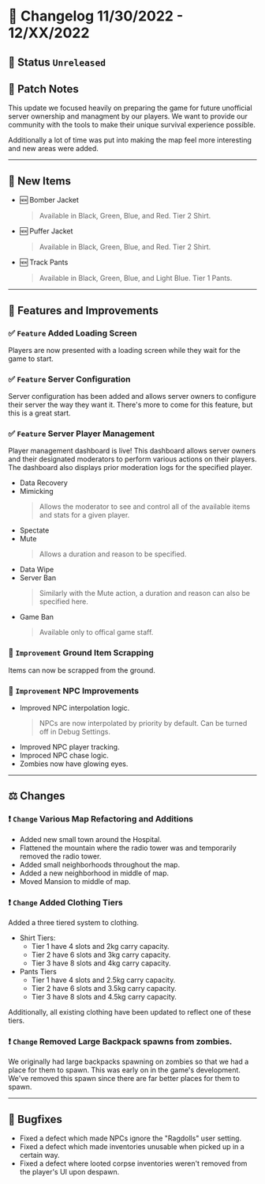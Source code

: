 # :bookmark_tabs:  Changelog 11/30/2022 - 12/XX/2022

## :red_circle: Status `Unreleased`
<!-- ## :green_circle: Status `Released` -->

## :speech_balloon: Patch Notes
This update we focused heavily on preparing the game for future unofficial server ownership and managment by our players. We want to provide our community with the tools to make their unique survival experience possible.

Additionally a lot of time was put into making the map feel more interesting and new areas were added.

________

## :star2: New Items
- :new: Bomber Jacket
  > Available in Black, Green, Blue, and Red. Tier 2 Shirt.
- :new: Puffer Jacket
  > Available in Black, Green, Blue, and Red. Tier 2 Shirt.
- :new: Track Pants
  > Available in Black, Green, Blue, and Light Blue. Tier 1 Pants.

________

## :loudspeaker: Features and Improvements

### :white_check_mark: `Feature` Added Loading Screen
Players are now presented with a loading screen while they wait for the game to start.

### :white_check_mark: `Feature` Server Configuration
Server configuration has been added and allows server owners to configure their server the way they want it. There's more to come for this feature, but this is a great start.
  
### :white_check_mark: `Feature` Server Player Management
Player management dashboard is live! This dashboard allows server owners and their designated moderators to perform various actions on their players. The dashboard also displays prior moderation logs for the specified player.

- Data Recovery
- Mimicking
  > Allows the moderator to see and control all of the available items and stats for a given player.
- Spectate
- Mute
  > Allows a duration and reason to be specified.
- Data Wipe
- Server Ban
  > Similarly with the Mute action, a duration and reason can also be specified here.
- Game Ban
  > Available only to offical game staff.

### :arrow_up_small: `Improvement` Ground Item Scrapping
Items can now be scrapped from the ground.

### :arrow_up_small: `Improvement` NPC Improvements
- Improved NPC interpolation logic.
  > NPCs are now interpolated by priority by default. Can be turned off in Debug Settings.
- Improved NPC player tracking.
- Improced NPC chase logic.
- Zombies now have glowing eyes.

________

## :balance_scale: Changes

### :exclamation: `Change` Various Map Refactoring and Additions
- Added new small town around the Hospital.
- Flattened the mountain where the radio tower was and temporarily removed the radio tower.
- Added small neighborhoods throughout the map.
- Added a new neighborhood in middle of map.
- Moved Mansion to middle of map.

### :exclamation: `Change` Added Clothing Tiers
Added a three tiered system to clothing.
- Shirt Tiers:
  - Tier 1 have 4 slots and 2kg carry capacity.
  - Tier 2 have 6 slots and 3kg carry capacity.
  - Tier 3 have 8 slots and 4kg carry capacity.
- Pants Tiers
  - Tier 1 have 4 slots and 2.5kg carry capacity.
  - Tier 2 have 6 slots and 3.5kg carry capacity.
  - Tier 3 have 8 slots and 4.5kg carry capacity.

Additionally, all existing clothing have been updated to reflect one of these tiers.

### :exclamation: `Change` Removed Large Backpack spawns from zombies.
We originally had large backpacks spawning on zombies so that we had a place for them to spawn.
This was early on in the game's development. We've removed this spawn since there are far better places for them to spawn.

________

## :bug: Bugfixes
- Fixed a defect which made NPCs ignore the "Ragdolls" user setting.
- Fixed a defect which made inventories unusable when picked up in a certain way.
- Fixed a defect where looted corpse inventories weren't removed from the player's UI upon despawn.

